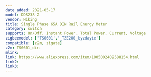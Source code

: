 ```yaml
---
date_added: 2021-05-17
model: DDS238-2
vendor: Hiking
title: Single Phase 65A DIN Rail Energy Meter
category: switch
supports: On/Off, Instant Power, Total Power, Current, Voltage
zigbeemodel: ['TS0601','_TZE200_byzdayie']
compatible: [z2m, zigate]
z2m: TS0601_din
mlink: 
link: https://www.aliexpress.com/item/1005002409588154.html
link2: 
link3: 
---
```

